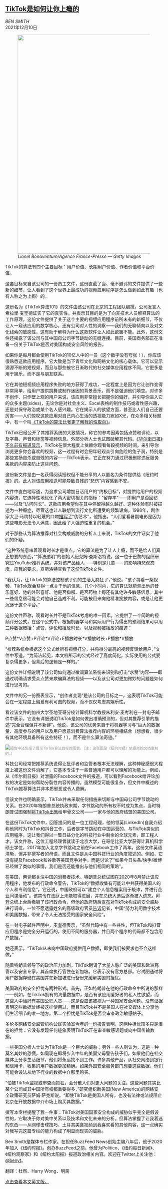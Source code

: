 <!--1639129021000-->
[TikTok是如何让你上瘾的](https://cn.nytimes.com/technology/20211210/tiktok-algorithm/)
------

<address>BEN SMITH</address><time pudate="2021-12-10 05:09:19" datetime="2021-12-10 05:09:19">2021年12月10日</time><figure><img src="https://images.weserv.nl/?url=static01.nyt.com/images/2021/12/05/business/05bensmith-01/merlin_193626909_b852af39-4c3e-4467-b0bb-0e5cf87bd1f2-master1050.jpg" width="1050" height="700"><figcaption> <cite>Lionel Bonaventure/Agence France-Presse — Getty Images</cite></figcaption></figure><section><p>TikTok的算法有四个主要目标：用户价值、长期用户价值、作者价值和平台价值。</p><p>这套目标来自该公司的一份员工文件，这份直截了当、毫不避讳的文件提供了一些新的细节，让人看到了这个世界上最成功的视频应用程序是怎么做到如此有趣（也有人称之为上瘾）的。</p><p>这份名为《TikTok算法101》的文件由该公司在北京的工程团队编撰。公司发言人希拉里·麦奎德证实了它的真实性，并表示其目的是为了向非技术人员解释算法的工作原理。这份文件提供了关于这个主要的视频应用程序前所未有的新细节，不仅让人一窥该应用的数学核心，还有公司对人性的洞察——我们的无聊倾向以及对文化线索的敏感性，这有助于解释为什么这款软件让人如此欲罢不能。此外，这份文件还揭露了该公司与其中国母公司字节跳动的无缝连接。目前，美国商务部正在准备一份关于TikTok是否对美国构成安全风险的报告。</p><p>如果你是每月都会使用TikTok的10亿人中的一员（这个数字没有夸张！），你应该很熟悉这款应用程序，它大致是当下青年文化和网络文化的核心载体。它可以显示源源不断的短视频，而且与那些被它日渐取代的社交媒体应用程序不同，它更多是用于娱乐，而不是与朋友联系。</p><p>它在其他短视频应用程序失败的地方获得了成功，一定程度上是因为它让创作变得非常简单，给用户提供跳舞或制作迷因的背景音乐，而不是强迫他们填空。对许多不创作、只作壁上观的用户来说，该应用非常擅长把握你的偏好，并引导你进入它的众多主题(sides)，无论你是对社会主义、Excel表格的制作技巧或者性感兴趣，还是对保守政治或某个名人感兴趣。它在揭示人的欲望方面，甚至比人们自己还要厉害——人们惊叹这款应用对自己内心生活的透视能力宛如X光，在众多相关标题中，有一个叫<a rel="noopener noreferrer" target="_blank" href="https://repeller.com/tiktok-algorithm-bisexual/">《TikTok的算法比我更了解我的性取向》</a>。</p><p>TikTok已经公开了其推荐系统的大致情况，称它的参考因素包括点赞和评论，以及字幕、声音和标签等视频信息。外部分析人士也试图破解其代码。<a rel="noopener noreferrer" target="_blank" href="https://www.wsj.com/articles/tiktok-algorithm-video-investigation-11626877477" title="Link: https://www.wsj.com/articles/tiktok-algorithm-video-investigation-11626877477">《华尔街日报》不久前有报道显示</a>，TikTok在很大程度上依赖你观看每段视频的时间，来引导你浏览更多你会喜欢的视频，这一过程有时会把年轻观众引向危险的兔子洞，特别是那些宣扬自杀或自残的内容——TikTok表示，它正在努力通过积极删除违反服务条款的内容来防止这些问题。</p><p>这份新文件是由一名获得阅读授权但不能分享的人以匿名为条件提供给《纽约时报》的。此人对该应用推送可能导致自残的“悲伤”内容感到不安。</p><p>文件中直白地写道，为追求公司增加日活用户的“终极目标”，对提供给用户的视频内容流，它选择性地优化了两大密切相关的指标：“留存率”——即用户是否回访——以及“访问时长”。这款应用希望你在其中停留得越久越好。这种体验有时被描述为一种瘾症，尽管这也让人联想到流行文化所遭受的频繁诟病。1998年，剧作家大卫·马梅特以轻蔑的口吻<a rel="noopener noreferrer" target="_blank" href="https://www.amazon.com/Three-Uses-Knife-Nature-Purpose/dp/037570423X">描写了</a>“伪艺术”，他指出，“人们爱看暑期电影是因为这些电影无法令人满意，因此给了人强迫性重复的机会。”</p><p>对于那些认为算法推荐对社会构成威胁的分析人士来说，TikTok的文件证实了他们的怀疑。</p><p>“这种系统意味着观看时长才是重点。它的算法是为了让人上瘾，而不是给人们真正想要的东西，”“算法透明”的创始人纪尧姆·查斯洛特说，这一位于巴黎的组织研究过YouTube推荐系统，并对该产品给人——特别是儿童——的影响持悲观态度。应我的要求，查斯洛特查看了这份TikTok文件。</p><p>“我认为，让TikTok的算法控制孩子们的生活太疯狂了，”他说。“孩子每看一条视频，TikTok就会获得一点关于他的信息。几个小时内，它的算法就能测出他的音乐喜好、他的外形喜好、他是否抑郁、是否药物上瘾还有其他许多敏感信息。其中一些信息很可能会对他自己造成不利。可能被用来向他精准投放内容，或是让他更沉迷于这个平台。”</p><p>这份文件声称，观看时长并不是TikTok考虑的唯一因素。它提供了一个简略的视频评分公式，在这个公式中，根据机器学习和实际用户行为得出的预测结果可以用三种数据概括：点赞、评论和播放时长，以及视频被播放的痕迹：</p><p>P点赞*V点赞+P评论*V评论+E播放时长*V播放时长+P播放*V播放</p><p>“推荐系统会根据这个公式给所有视频打分，并将得分最高的视频反馈给用户，”文件中写道。“为简洁起见，本文档所示的公式经过了高度简化。实际使用的公式要复杂得更多，但背后的逻辑是一样的。”</p><p>这份文件详细说明了该公司如何通过微调算法系统来识别和打击“求赞”内容——即通过明确请求受众点赞来欺骗算法的视频——以及该公司对更加微妙的问题是如何进行思考的。</p><p>文件中的另一份图表显示，“创作者变现”是该公司的目标之一，这表明TikTok可能会在一定程度上偏爱有利可图的视频，而不仅仅考虑其娱乐性。</p><p>看过该文件的加州大学圣地亚哥分校计算机科学教授朱利安·麦考利在一封电子邮件中表示，它没有详细说明TikTok是如何做出准确预测的，但对其推荐引擎的描述“完全合理但并不新鲜”。他说，该公司的优势来自于将机器学习与“巨大的数据量、高度参与的用户以及用户愿意消费算法推荐内容的环境相结合（想想看，很少有其他环境具备所有这些特征！），而不是什么算法奇迹。”</p><p><img src="https://images.weserv.nl/?url=static01.nyt.com/images/2021/12/05/business/05bensmith-02/merlin_198729576_825e9550-1e6e-4319-b040-4a14de40c91e-master1050.jpg"><small style="color: #999;">报告中还包括了展示TikTok算法目标的图表。（注：这张图是《纽约时报》依据原始文档重制的。）</small></p><p>科技公司经常把推荐系统说得让批评者和监管者根本无法理解，这种神秘感很大程度上被这份文件消解了，它基本专注于一些普通用户都可以理解的功能上。例如，从《华尔街日报》对泄露的Facebook文件的报道，可以看到Facebook给评论加权的决定是如何帮助分裂性内容传播的。虽然模型可能很复杂，但文件中概述的TikTok推荐算法并非本质邪恶或令人费解。</p><p>但该文件也明确表示，TikTok并未采取任何措施来切断与中国母公司字节跳动的关系。在2020年特朗普总统执政末期，字节跳动的所有权不时成为焦点，当时特朗普试图强制<a href="https://www.nytimes.com/2020/09/19/technology/trump-oracle-and-tiktok.html" title="Link: https://www.nytimes.com/2020/09/19/technology/trump-oracle-and-tiktok.html">将TikTok出售</a>给甲骨文公司——一家与他的政府结盟的美国公司。</p><p>在这份TikTok文件中，回答提问的是一位工程经理，他的领英(LinkedIn)自我介绍称他同时为TikTok和抖音工作，后者是字节跳动在中国运营的、与TikTok类似的应用程序，这让我们得以一瞥日益分化的科技行业中剩余的全球元素，即工程人才。该文件称，这位工程经理曾就读于北京大学，在哥伦比亚大学获得计算机科学硕士学位，2017年加入北京字节跳动之前在Facebook工作了两年。这份文件英语清晰，但并非撰写者的母语，而且文件是从中国科技行业的角度叙述的。例如，它没有提及Facebook和谷歌等美国竞争对手，而是讨论了“如果今日头条/快手/微博已经做了类似的事情，我们是否还能推出与他们相同的策略”。</p><p>在美国，两党都关注中国的消费者技术。特朗普总统试图在2020年8月禁止该应用程序，他发布的行政命令警告，TikTok的“数据收集有可能让中共获得美国人的个人和专利信息”。它还说，中国政府可以“建立个人信息档案用于敲诈，并进行企业间谍活动”。该禁令在法庭上未能取得进展，并在总统大选后逐渐被人遗忘。拜登总统上台后撤销了该行政命令，但他的政府随后<a href="https://cn.nytimes.com/usa/20210610/biden-tiktok-ban-trump/">宣布</a>对TikTok构成的安全威胁进行调查，一位不愿透露姓名的高级政府官员<a rel="noopener noreferrer" target="_blank" href="https://www.theverge.com/2021/6/9/22525953/biden-tiktok-wechat-trump-bans-revoked-alipay">告诉</a>记者，中国“努力利用数字技术和美国数据，带来了令人无法接受的国家安全风险”。</p><p>在一封电子邮件声明中，麦奎德表示，“虽然代码中有一些共性，但TikTok和抖音应用程序是完全分开运行的，使用不同的服务器，并且两个程序的代码都不包含用户数据。”</p><p>她还表示，“TikTok从未向中国政府提供用户数据，即使我们被要求也不会这样做。”</p><p>随着特朗普领导下的政治压力加剧，TikTok聘请了大量人脉广泛的美国和欧洲高管以及安全专家，其首席执行官住在新加坡。它表示没有官方总部。它试图通过将用户数据存储在美国并在新加坡进行备份来缓解美国的担忧。</p><p>美国政府的安全担忧有两种形式。首先，正如特朗普在他的行政命令中所说的那样——例如，在TikTok拥有的海量数据中，是否有该应用爱好者的私人性欲望，而这些人中恰好有美国公职人员——这是否应该被视为一种国家安全问题。没有证据表明这些数据曾经被这样使用过，而且TikTok并不是美国人在社交媒体上分享他们生活细节的唯一地方。第二个担忧是TikTok是否会审查政治敏感帖子。</p><p>多伦多网络安全监管机构公民实验室今年的<a rel="noopener noreferrer" target="_blank" href="https://citizenlab.ca/2021/03/tiktok-and-douyin-explained/">一份报告</a>表明，这两种担忧顶多只是潜在的担忧：它没有发现任何迹象表明TikTok正在审查敏感话题或向中国传输数据。</p><p>一些美国分析人士认为TikTok是一个巨大的威胁；另外一些人则认为，这是一种莫名其妙的恐慌，如同现在即将步入中年的美国父母警告孩子们，如果他们在社交媒体上分享生活细节，他们将永远找不到工作。许多其他产品，从社交网络到银行和信用卡，收集的用户数据更加精确。如果外国安全服务部门想要这些数据，他们可能会设法从地下行业的数据中介那里购买。</p><p>“怕被TikTok监视或审查而抓狂，会分散人们对更大问题的关注，这些问题其实比某个公司或其中国所有权都重要得多，”研究组织新美国(New America)的网络安全政策研究员萨姆·萨克斯说。“即使TikTok是美国人所有，也没有法律或法规阻止北京在开放数据中介市场上购买其数据。”</p><p>撰写本专栏提醒了我一件事：TikTok对美国国家安全构成的威胁似乎完全是假设性的，它取决于你对美中关系以及技术和文化未来的分析。但算法掌握了让我着迷的东西——从网球击球技巧、土耳其美食视频到我喜欢看的其他内容，这一点确实对我写完这篇专栏的能力构成了明显而现实的威胁。</p></section><footer><p>Ben Smith是媒体专栏作家。在担任BuzzFeed News创始主编八年后，他于2020年加入《纽约时报》。创办BuzzFeed之前，他曾为Politico、《纽约每日新闻》、《纽约观察家》和《纽约太阳报》报道政治相关内容。欢迎在Twitter上关注他：<a rel="nofollow" target="_blank" href="https://twitter.com/benyt">@</a><a rel="nofollow" target="_blank" href="https://twitter.com/benyt">benyt</a>。</p><p>翻译：杜然、Harry Wong、明斋</p><p><a rel="nofollow" target="_blank" href="https://www.nytimes.com/2021/12/05/business/media/tiktok-algorithm.html">点击查看本文英文版。</a></p></footer>
